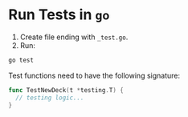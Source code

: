 # Run Tests in `go`

1) Create file ending with `_test.go`.
2) Run:

```bash
go test
```

Test functions need to have the following signature:

```go
func TestNewDeck(t *testing.T) {
  // testing logic...
}
```
